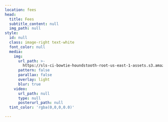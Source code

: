 ```yaml
---
location: fees
head:
  title: Fees
  subtitle_content: null
  img_path: null
style:
  id: null
  class: image-right text-white
  font_color: null
  media:
    img:
      url_path: >-
        https://sls-ci-bowtie-houndstooth-root-us-east-1-assets.s3.amazonaws.com/NickArrasate/perceptivecounseling/1645393194449-avinash-kumar-Yr146Eua_mM-unsplash.jpg
      pattern: false
      parallax: false
      overlay: light
      blur: true
    video:
      url_path: null
      type: null
      posterurl_path: null
  tint_color: 'rgba(0,0,0,0.0)'

---
```


